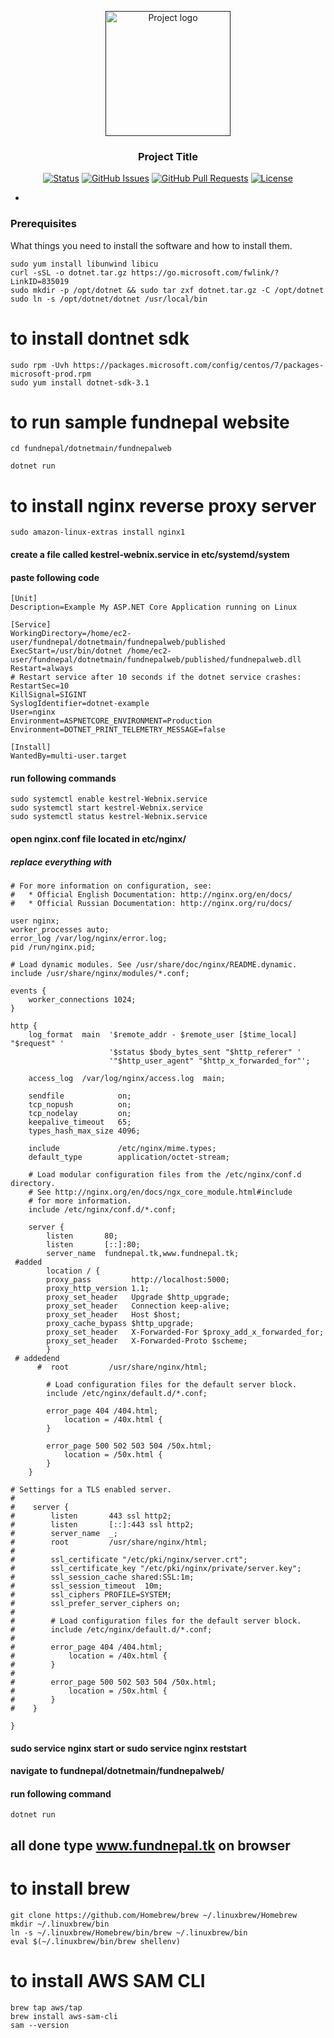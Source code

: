 <p align="center">
  <a href="" rel="noopener">
 <img width=200px height=200px src="https://i.imgur.com/6wj0hh6.jpg" alt="Project logo"></a>
</p>

<h3 align="center">Project Title</h3>

<div align="center">

[![Status](https://img.shields.io/badge/status-active-success.svg)]()
[![GitHub Issues](https://img.shields.io/github/issues/kylelobo/The-Documentation-Compendium.svg)](https://github.com/kylelobo/The-Documentation-Compendium/issues)
[![GitHub Pull Requests](https://img.shields.io/github/issues-pr/kylelobo/The-Documentation-Compendium.svg)](https://github.com/kylelobo/The-Documentation-Compendium/pulls)
[![License](https://img.shields.io/badge/license-MIT-blue.svg)](/LICENSE)

</div>

-
### Prerequisites

What things you need to install the software and how to install them.

```
sudo yum install libunwind libicu  
curl -sSL -o dotnet.tar.gz https://go.microsoft.com/fwlink/?LinkID=835019  
sudo mkdir -p /opt/dotnet && sudo tar zxf dotnet.tar.gz -C /opt/dotnet  
sudo ln -s /opt/dotnet/dotnet /usr/local/bin 
```
# to install dontnet sdk
```
sudo rpm -Uvh https://packages.microsoft.com/config/centos/7/packages-microsoft-prod.rpm
sudo yum install dotnet-sdk-3.1
```
# to run sample fundnepal website

```
cd fundnepal/dotnetmain/fundnepalweb

dotnet run
```
# to install nginx reverse proxy server
```
sudo amazon-linux-extras install nginx1
```

#### create a file called kestrel-webnix.service in etc/systemd/system
#### paste following code
```
[Unit]
Description=Example My ASP.NET Core Application running on Linux

[Service]
WorkingDirectory=/home/ec2-user/fundnepal/dotnetmain/fundnepalweb/published
ExecStart=/usr/bin/dotnet /home/ec2-user/fundnepal/dotnetmain/fundnepalweb/published/fundnepalweb.dll
Restart=always
# Restart service after 10 seconds if the dotnet service crashes:
RestartSec=10
KillSignal=SIGINT
SyslogIdentifier=dotnet-example
User=nginx
Environment=ASPNETCORE_ENVIRONMENT=Production
Environment=DOTNET_PRINT_TELEMETRY_MESSAGE=false

[Install]
WantedBy=multi-user.target
```
#### run following commands
```
sudo systemctl enable kestrel-Webnix.service
sudo systemctl start kestrel-Webnix.service
sudo systemctl status kestrel-Webnix.service
```
#### open nginx.conf file located in etc/nginx/
##### replace everything with
```
# For more information on configuration, see:
#   * Official English Documentation: http://nginx.org/en/docs/
#   * Official Russian Documentation: http://nginx.org/ru/docs/

user nginx;
worker_processes auto;
error_log /var/log/nginx/error.log;
pid /run/nginx.pid;

# Load dynamic modules. See /usr/share/doc/nginx/README.dynamic.
include /usr/share/nginx/modules/*.conf;

events {
    worker_connections 1024;
}

http {
    log_format  main  '$remote_addr - $remote_user [$time_local] "$request" '
                      '$status $body_bytes_sent "$http_referer" '
                      '"$http_user_agent" "$http_x_forwarded_for"';

    access_log  /var/log/nginx/access.log  main;

    sendfile            on;
    tcp_nopush          on;
    tcp_nodelay         on;
    keepalive_timeout   65;
    types_hash_max_size 4096;

    include             /etc/nginx/mime.types;
    default_type        application/octet-stream;

    # Load modular configuration files from the /etc/nginx/conf.d directory.
    # See http://nginx.org/en/docs/ngx_core_module.html#include
    # for more information.
    include /etc/nginx/conf.d/*.conf;

    server {
        listen       80;
        listen       [::]:80;
        server_name  fundnepal.tk,www.fundnepal.tk;
 #added
        location / {
        proxy_pass         http://localhost:5000;
        proxy_http_version 1.1;
        proxy_set_header   Upgrade $http_upgrade;
        proxy_set_header   Connection keep-alive;
        proxy_set_header   Host $host;
        proxy_cache_bypass $http_upgrade;
        proxy_set_header   X-Forwarded-For $proxy_add_x_forwarded_for;
        proxy_set_header   X-Forwarded-Proto $scheme;
        }
 # addedend
      #  root         /usr/share/nginx/html;

        # Load configuration files for the default server block.
        include /etc/nginx/default.d/*.conf;

        error_page 404 /404.html;
            location = /40x.html {
        }

        error_page 500 502 503 504 /50x.html;
            location = /50x.html {
        }
    }

# Settings for a TLS enabled server.
#
#    server {
#        listen       443 ssl http2;
#        listen       [::]:443 ssl http2;
#        server_name  _;
#        root         /usr/share/nginx/html;
#
#        ssl_certificate "/etc/pki/nginx/server.crt";
#        ssl_certificate_key "/etc/pki/nginx/private/server.key";
#        ssl_session_cache shared:SSL:1m;
#        ssl_session_timeout  10m;
#        ssl_ciphers PROFILE=SYSTEM;
#        ssl_prefer_server_ciphers on;
#
#        # Load configuration files for the default server block.
#        include /etc/nginx/default.d/*.conf;
#
#        error_page 404 /404.html;
#            location = /40x.html {
#        }
#
#        error_page 500 502 503 504 /50x.html;
#            location = /50x.html {
#        }
#    }

}

```
#### sudo service nginx start or sudo service nginx reststart
#### navigate to fundnepal/dotnetmain/fundnepalweb/
#### run following command
```
dotnet run
```
## all done type www.fundnepal.tk on browser


















# to install brew 
```
git clone https://github.com/Homebrew/brew ~/.linuxbrew/Homebrew
mkdir ~/.linuxbrew/bin
ln -s ~/.linuxbrew/Homebrew/bin/brew ~/.linuxbrew/bin
eval $(~/.linuxbrew/bin/brew shellenv)
```
# to install AWS SAM CLI
```
brew tap aws/tap
brew install aws-sam-cli
sam --version
```
